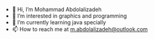 - 👋 Hi, I’m Mohammad Abdolalizadeh
- 👀 I’m interested in graphics and programming
- 🌱 I’m currently learning java specially
- 📫 How to reach me at m.abdolalizadeh@outlook.com

<!---
mabdolalizadeh/mabdolalizadeh is a ✨ special ✨ repository because its `README.md` (this file) appears on your GitHub profile.
You can click the Preview link to take a look at your changes.
--->
